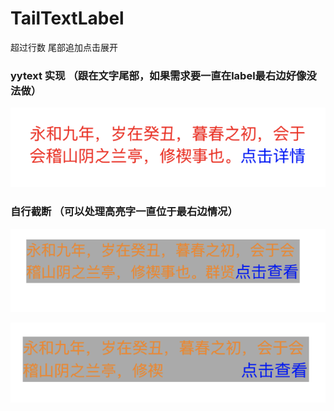 # TailTextLabel
超过行数 尾部追加点击展开 

### yytext 实现 （跟在文字尾部，如果需求要一直在label最右边好像没法做）
![image](https://github.com/huangjian0414/TailTextLabel/blob/master/image/yytext.png)

### 自行截断 （可以处理高亮字一直位于最右边情况）
![image](https://github.com/huangjian0414/TailTextLabel/blob/master/image/custom1.png)

![image](https://github.com/huangjian0414/TailTextLabel/blob/master/image/custom2.png)
